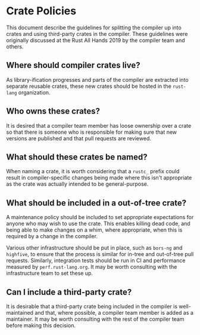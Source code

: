 # Crate Policies
This document describe the guidelines for splitting the compiler up into crates and using
third-party crates in the compiler. These guidelines were originally discussed at the Rust All
Hands 2019 by the compiler team and others.

## Where should compiler crates live?
As library-ification progresses and parts of the compiler are extracted into separate reusable
crates, these new crates should be hosted in the `rust-lang` organization.

## Who owns these crates?
It is desired that a compiler team member has loose ownership over a crate so that there is someone
who is responsible for making sure that new versions are published and that pull requests are
reviewed.

## What should these crates be named?
When naming a crate, it is worth considering that a `rustc_` prefix could result in
compiler-specific changes being made where this isn't appropriate as the crate was actually
intended to be general-purpose.

## What should be included in a out-of-tree crate?
A maintenance policy should be included to set appropriate expectations for anyone who may wish to
use the crate. This enables killing dead code, and being able to make changes on a whim, where
appropriate, when this is required by a change in the compiler.

Various other infrastructure should be put in place, such as `bors-ng` and `highfive`,  to ensure
that the process is similar for in-tree and out-of-tree pull requests. Similarly, integration tests
should be run in CI and performance measured by `perf.rust-lang.org`. It may be worth consulting
with the infrastructure team to set these up.

## Can I include a third-party crate?
It is desirable that a third-party crate being included in the compiler is well-maintained and that,
where possible, a compiler team member is added as a maintainer. It may be worth consulting with the
rest of the compiler team before making this decision.
